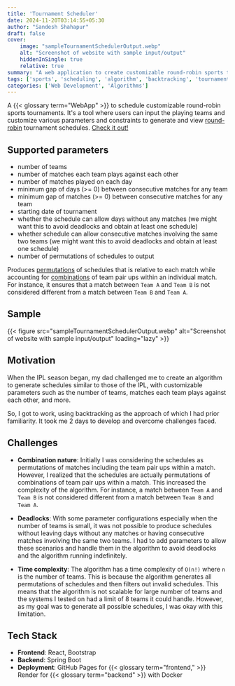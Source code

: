 ```yaml
---
title: 'Tournament Scheduler'
date: 2024-11-20T03:14:55+05:30
author: "Sandesh Shahapur"
draft: false
cover:
    image: "sampleTournamentSchedulerOutput.webp"
    alt: "Screenshot of website with sample input/output"
    hiddenInSingle: true
    relative: true
summary: "A web application to create customizable round-robin sports tournament schedules with user-defined parameters and constraints."
tags: ['sports', 'scheduling', 'algorithm', 'backtracking', 'tournament']
categories: ['Web Development', 'Algorithms']
---
```


A {{< glossary term="WebApp" >}} to schedule customizable round-robin sports tournaments. It's a tool where users can input the playing teams and customize various parameters and constraints to generate and view [round-robin](https://en.wikipedia.org/wiki/Round-robin_tournament) tournament schedules.
[Check it out!](https://sandeshshahapur.github.io/sportsScheduler/)

## Supported parameters

- number of teams
- number of matches each team plays against each other
- number of matches played on each day
- minimum gap of days (>= 0) between consecutive matches for any team
- minimum gap of matches (>= 0) between consecutive matches for any team
- starting date of tournament
- whether the schedule can allow days without any matches (we might want this to avoid deadlocks and obtain at least one schedule)
- whether schedule can allow consecutive matches involving the same two teams (we might want this to avoid deadlocks and obtain at least one schedule)
- number of permutations of schedules to output

Produces [permutations](https://en.wikipedia.org/wiki/Permutation) of schedules that is relative to each match while accounting for [combinations](https://en.wikipedia.org/wiki/Combination) of team pair ups within an individual match. For instance, it ensures that a match between `Team A` and `Team B` is not considered different from a match between `Team B` and `Team A`.

## Sample

{{< figure src="sampleTournamentSchedulerOutput.webp" alt="Screenshot of website with sample input/output" loading="lazy" >}}

## Motivation

When the IPL season began, my dad challenged me to create an algorithm to generate schedules similar to those of the IPL, with customizable parameters such as the number of teams, matches each team plays against each other, and more.

So, I got to work, using backtracking as the approach of which I had prior familiarity. It took me 2 days to develop and overcome challenges faced.

## Challenges

- **Combination nature**: Initially I was considering the schedules as permutations of matches including the team pair ups within a match. However, I realized that the schedules are actually permutations of combinations of team pair ups within a match. This increased the complexity of the algorithm. For instance, a match between `Team A` and `Team B` is not considered different from a match between `Team B` and `Team A`.

- **Deadlocks**: With some parameter configurations especially when the number of teams is small, it was not possible to produce schedules without leaving days without any matches or having consecutive matches involving the same two teams. I had to add parameters to allow these scenarios and handle them in the algorithm to avoid deadlocks and the algorithm running indefinitely.

- **Time complexity**: The algorithm has a time complexity of `O(n!)` where `n` is the number of teams. This is because the algorithm generates all permutations of schedules and then filters out invalid schedules. This means that the algorithm is not scalable for large number of teams and the systems I tested on had a limit of 8 teams it could handle. However, as my goal was to generate all possible schedules, I was okay with this limitation.

## Tech Stack

- **Frontend**: React, Bootstrap
- **Backend**: Spring Boot
- **Deployment**: GitHub Pages for {{< glossary term="frontend," >}} Render for {{< glossary term="backend" >}} with Docker
